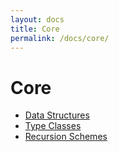 ```yaml
---
layout: docs
title: Core
permalink: /docs/core/
---
```


# Core

* [Data Structures](dataStructures/)
* [Type Classes](typeClasses/)
* [Recursion Schemes](recursionSchemes/)
